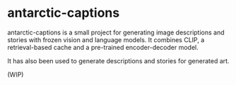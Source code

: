 # antarctic-captions

antarctic-captions is a small project for generating image descriptions and stories with frozen vision and language models. It combines CLIP, a retrieval-based cache and a pre-trained encoder-decoder model.

It has also been used to generate descriptions and stories for generated art.

(WIP)
